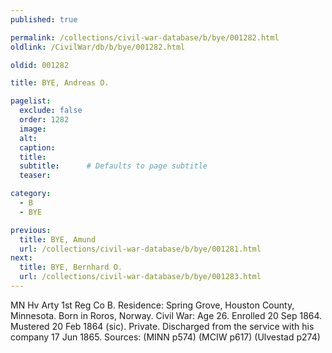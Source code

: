```yaml
---
published: true

permalink: /collections/civil-war-database/b/bye/001282.html
oldlink: /CivilWar/db/b/bye/001282.html

oldid: 001282

title: BYE, Andreas O.

pagelist:
  exclude: false
  order: 1282
  image: 
  alt:
  caption:
  title:
  subtitle:      # Defaults to page subtitle
  teaser:

category: 
  - B 
  - BYE

previous:
  title: BYE, Amund
  url: /collections/civil-war-database/b/bye/001281.html  
next:
  title: BYE, Bernhard O.
  url: /collections/civil-war-database/b/bye/001283.html   
---
```

MN Hv Arty 1st Reg Co B. Residence: Spring Grove, Houston County, Minnesota. Born in Roros, Norway. Civil War: Age 26. Enrolled 20 Sep 1864. Mustered 20 Feb 1864 (sic). Private. Discharged from the service with his company 17 Jun 1865. Sources: (MINN p574) (MCIW p617) (Ulvestad p274)